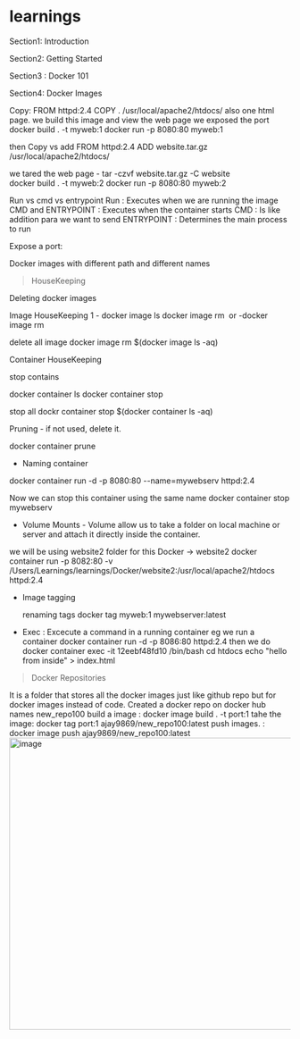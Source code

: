# learnings

Section1: Introduction

Section2: Getting Started

Section3 : Docker 101

Section4: Docker Images

Copy: FROM httpd:2.4
COPY . /usr/local/apache2/htdocs/
also one html page.
 we build this image 
 and view the web page we exposed the port
 docker build . -t myweb:1
 docker run -p 8080:80 myweb:1

then Copy vs add
FROM httpd:2.4
ADD website.tar.gz /usr/local/apache2/htdocs/

we tared the web page -    tar -czvf website.tar.gz -C website  
docker build . -t myweb:2 
 docker run -p 8080:80 myweb:2

 Run vs cmd vs entrypoint
 Run : Executes when we are running the image
 CMD and ENTRYPOINT : Executes when the container starts
   CMD : Is like addition para we want to send
   ENTRYPOINT : Determines the main process to run
 
 Expose a port:

 Docker images with different path and different names







> HouseKeeping

Deleting docker images

Image HouseKeeping
1 - docker image ls
docker image rm <image id from above cmd> 
or
-docker image rm <image name>

delete all image
docker image rm $(docker image ls -aq)


Container HouseKeeping

stop contains

docker container ls
docker container stop <container ID>

stop all
dockr container stop $(docker container ls -aq)


Pruning - if not used, delete it. 

docker container prune


- Naming container

docker container run -d -p 8080:80 --name=mywebserv httpd:2.4
 
 Now we can stop this container using the same name
  docker container stop mywebserv



- Volume Mounts - Volume allow us to take a folder on local machine or server and attach it directly inside the container.

 we will be using website2 folder for this  Docker -> website2
    docker container run -p 8082:80 -v  /Users/Learnings/learnings/Docker/website2:/usr/local/apache2/htdocs httpd:2.4

- Image tagging

  renaming tags
  docker tag myweb:1 mywebserver:latest


- Exec : Excecute a command in a running container
  eg we run a container 
   docker container run -d -p 8086:80 httpd:2.4
   then we do
   docker container exec -it 12eebf48fd10 /bin/bash
    cd htdocs
    echo "hello from inside" > index.html     <!-- overwrites index.html with the text "hello from inside" -->





> Docker Repositories 

It is a folder that stores all the docker images just like github repo but for docker images instead of code.
 Created a docker repo on docker hub names new_repo100
 build a image :  docker image build . -t port:1
 tahe the image: docker tag port:1 ajay9869/new_repo100:latest
 push images.  : docker image push ajay9869/new_repo100:latest
 <img width="854" height="523" alt="image" src="https://github.com/user-attachments/assets/45a8dff4-faed-425f-9312-27d10ea0261c" />


